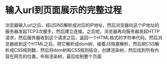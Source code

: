 # 输入url到页面展示的完整过程

浏览器输入url之后，经过DNS解析成对应的IP地址，然后浏览器向这个IP地址的服务器发起TCP3次握手，然后建立连接。之后呢，浏览器再向服务器发起HTTP请求，然后服务器收到这个请求之后，返回一个HTML格式的字符串代码。然后浏览器收到这个HTML之后，把它解析成dom树，接着JS阻塞解析，然后把CSS解析成CSS规则数，然后将dom树和CSS规则结合，创建渲染树，然后找到所有内容在网页的位置，布局渲染树，最后绘制整个页面